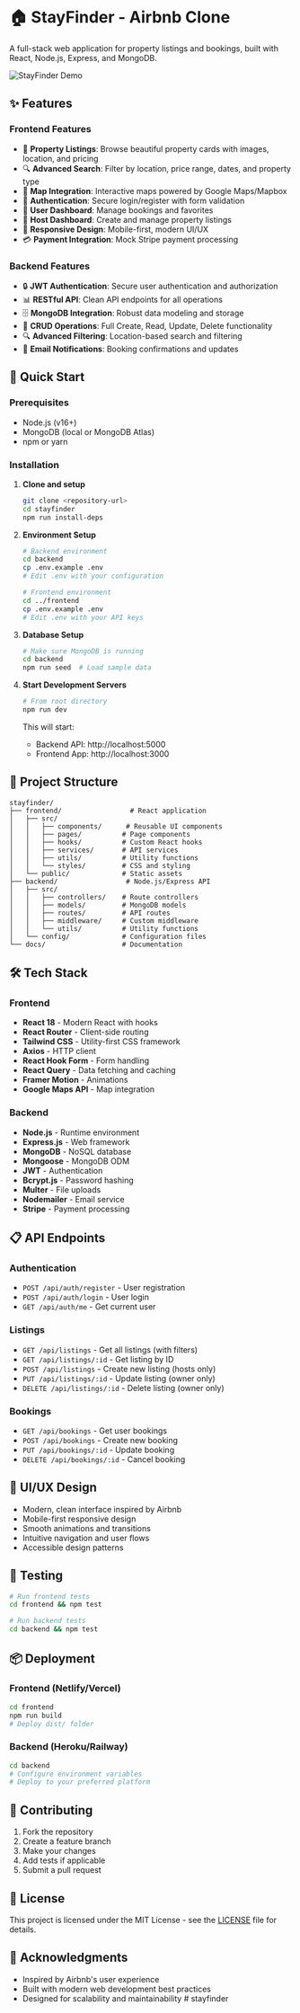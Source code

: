 # 🏠 StayFinder - Airbnb Clone

A full-stack web application for property listings and bookings, built with React, Node.js, Express, and MongoDB.

![StayFinder Demo](https://via.placeholder.com/800x400/1f2937/ffffff?text=StayFinder+Demo)

## ✨ Features

### Frontend Features
- 🏡 **Property Listings**: Browse beautiful property cards with images, location, and pricing
- 🔍 **Advanced Search**: Filter by location, price range, dates, and property type
- 📍 **Map Integration**: Interactive maps powered by Google Maps/Mapbox
- 🔐 **Authentication**: Secure login/register with form validation
- 👤 **User Dashboard**: Manage bookings and favorites
- 🏢 **Host Dashboard**: Create and manage property listings
- 📱 **Responsive Design**: Mobile-first, modern UI/UX
- 💳 **Payment Integration**: Mock Stripe payment processing

### Backend Features
- 🔒 **JWT Authentication**: Secure user authentication and authorization
- 📊 **RESTful API**: Clean API endpoints for all operations
- 🗄️ **MongoDB Integration**: Robust data modeling and storage
- 📝 **CRUD Operations**: Full Create, Read, Update, Delete functionality
- 🔍 **Advanced Filtering**: Location-based search and filtering
- 📧 **Email Notifications**: Booking confirmations and updates

## 🚀 Quick Start

### Prerequisites
- Node.js (v16+)
- MongoDB (local or MongoDB Atlas)
- npm or yarn

### Installation

1. **Clone and setup**
   ```bash
   git clone <repository-url>
   cd stayfinder
   npm run install-deps
   ```

2. **Environment Setup**
   ```bash
   # Backend environment
   cd backend
   cp .env.example .env
   # Edit .env with your configuration
   
   # Frontend environment  
   cd ../frontend
   cp .env.example .env
   # Edit .env with your API keys
   ```

3. **Database Setup**
   ```bash
   # Make sure MongoDB is running
   cd backend
   npm run seed  # Load sample data
   ```

4. **Start Development Servers**
   ```bash
   # From root directory
   npm run dev
   ```

   This will start:
   - Backend API: http://localhost:5000
   - Frontend App: http://localhost:3000

## 📁 Project Structure

```
stayfinder/
├── frontend/                 # React application
│   ├── src/
│   │   ├── components/      # Reusable UI components
│   │   ├── pages/          # Page components
│   │   ├── hooks/          # Custom React hooks
│   │   ├── services/       # API services
│   │   ├── utils/          # Utility functions
│   │   └── styles/         # CSS and styling
│   └── public/             # Static assets
├── backend/                 # Node.js/Express API
│   ├── src/
│   │   ├── controllers/    # Route controllers
│   │   ├── models/         # MongoDB models
│   │   ├── routes/         # API routes
│   │   ├── middleware/     # Custom middleware
│   │   └── utils/          # Utility functions
│   └── config/             # Configuration files
└── docs/                   # Documentation
```

## 🛠️ Tech Stack

### Frontend
- **React 18** - Modern React with hooks
- **React Router** - Client-side routing
- **Tailwind CSS** - Utility-first CSS framework
- **Axios** - HTTP client
- **React Hook Form** - Form handling
- **React Query** - Data fetching and caching
- **Framer Motion** - Animations
- **Google Maps API** - Map integration

### Backend
- **Node.js** - Runtime environment
- **Express.js** - Web framework
- **MongoDB** - NoSQL database
- **Mongoose** - MongoDB ODM
- **JWT** - Authentication
- **Bcrypt.js** - Password hashing
- **Multer** - File uploads
- **Nodemailer** - Email service
- **Stripe** - Payment processing

## 📋 API Endpoints

### Authentication
- `POST /api/auth/register` - User registration
- `POST /api/auth/login` - User login
- `GET /api/auth/me` - Get current user

### Listings
- `GET /api/listings` - Get all listings (with filters)
- `GET /api/listings/:id` - Get listing by ID
- `POST /api/listings` - Create new listing (hosts only)
- `PUT /api/listings/:id` - Update listing (owner only)
- `DELETE /api/listings/:id` - Delete listing (owner only)

### Bookings
- `GET /api/bookings` - Get user bookings
- `POST /api/bookings` - Create new booking
- `PUT /api/bookings/:id` - Update booking
- `DELETE /api/bookings/:id` - Cancel booking

## 🎨 UI/UX Design

- Modern, clean interface inspired by Airbnb
- Mobile-first responsive design
- Smooth animations and transitions
- Intuitive navigation and user flows
- Accessible design patterns

## 🧪 Testing

```bash
# Run frontend tests
cd frontend && npm test

# Run backend tests
cd backend && npm test
```

## 📦 Deployment

### Frontend (Netlify/Vercel)
```bash
cd frontend
npm run build
# Deploy dist/ folder
```

### Backend (Heroku/Railway)
```bash
cd backend
# Configure environment variables
# Deploy to your preferred platform
```

## 🤝 Contributing

1. Fork the repository
2. Create a feature branch
3. Make your changes
4. Add tests if applicable
5. Submit a pull request

## 📜 License

This project is licensed under the MIT License - see the [LICENSE](LICENSE) file for details.

## 🙏 Acknowledgments

- Inspired by Airbnb's user experience
- Built with modern web development best practices
- Designed for scalability and maintainability #   s t a y f i n d e r  
 